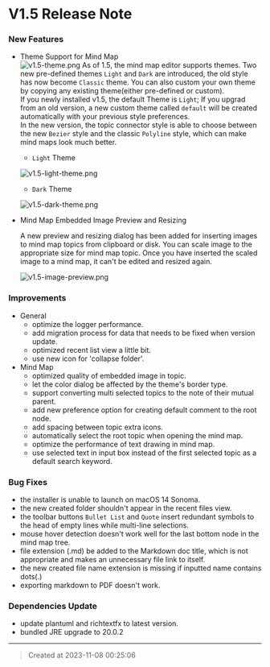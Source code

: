 # V1.5 Release Note

### New Features

* Theme Support for Mind Map  
![v1.5-theme.png](v1.5-theme.jpg)
As of 1.5, the mind map editor supports themes. Two new pre-defined themes `Light` and `Dark` are introduced, the old style has now become `Classic` theme. You can also custom your own theme by copying any existing theme(either pre-defined or custom).  
If you newly installed v1.5, the default Theme is `Light`; If you upgrad from an old version, a new custom theme called `default` will be created automatically with your previous style preferences.   
In the new version, the topic connector style is able to choose between the new `Bezier` style and the classic `Polyline` style, which can make mind maps look much better.

	* `Light` Theme  

	![v1.5-light-theme.png](v1.5-light-theme.jpg)
	* `Dark` Theme  

	![v1.5-dark-theme.png](v1.5-dark-theme.jpg)


* Mind Map Embedded Image Preview and Resizing  

	A new preview and resizing dialog has been added for inserting images to mind map topics from clipboard or disk. You can scale image to the appropriate size for mind map topic. Once you have inserted the scaled image to a mind map, it can't be edited and resized again.

	![v1.5-image-preview.png](v1.5-image-preview.jpg)


### Improvements

* General
	* optimize the logger performance.
	* add migration process for data that needs to be fixed when version update.
	* optimized recent list view a little bit.
	* use new icon for 'collapse folder'.
* Mind Map
	* optimized quality of embedded image in topic.
	* let the color dialog be affected by the theme's border type.
	* support converting multi selected topics to the note of their mutual parent.
	* add new preference option for creating default comment to the root node.
	* add spacing between topic extra icons.
	* automatically select the root topic when opening the mind map.
	* optimize the performance of text drawing in mind map.
	* use selected text in input box instead of the first selected topic as a default search keyword.


### Bug Fixes

* the installer is unable to launch on macOS 14 Sonoma.
* the new created folder shouldn't appear in the recent files view.
* the toolbar buttons `Bullet List` and `Quote` insert redundant symbols to the head of empty lines while multi-line selections.
* mouse hover detection doesn't work well for the last bottom node in the mind map tree.
* file extension (.md) be added to the Markdown doc title, which is not appropriate and makes an unnecessary file link to itself.
* the new created file name extension is missing if inputted name contains dots(.)
* exporting markdown to PDF doesn't work.


### Dependencies Update

* update plantuml and richtextfx to latest version.
* bundled JRE upgrade to 20.0.2


---
> Created at 2023-11-08 00:25:06
